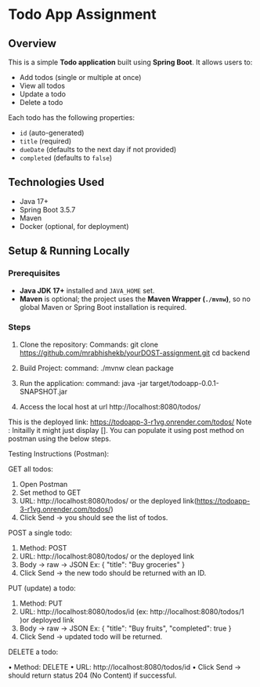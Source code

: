 # Todo App Assignment

## Overview
This is a simple **Todo application** built using **Spring Boot**. It allows users to:

- Add todos (single or multiple at once)  
- View all todos  
- Update a todo  
- Delete a todo  

Each todo has the following properties:

- `id` (auto-generated)  
- `title` (required)  
- `dueDate` (defaults to the next day if not provided)  
- `completed` (defaults to `false`)  

## Technologies Used
- Java 17+  
- Spring Boot 3.5.7  
- Maven  
- Docker (optional, for deployment)  

## Setup & Running Locally

### Prerequisites
- **Java JDK 17+** installed and `JAVA_HOME` set.  
- **Maven** is optional; the project uses the **Maven Wrapper (`./mvnw`)**, so no global Maven or Spring Boot installation is required.  

### Steps
1. Clone the repository:
  Commands:
  git clone https://github.com/mrabhishekb/yourDOST-assignment.git
  cd backend

2. Build Project:
   command:
  ./mvnw clean package

3. Run the application:
   command:
   java -jar target/todoapp-0.0.1-SNAPSHOT.jar

4. Access the local host at url
   http://localhost:8080/todos/

This is the deployed link: https://todoapp-3-r1vg.onrender.com/todos/ 
Note : Initailly it might just display []. You can populate it using post method on postman using the below steps.

Testing Instructions (Postman): 

GET all todos:

  1.	Open Postman
  2.	Set method to GET
  3.	URL: http://localhost:8080/todos/ or the deployed link(https://todoapp-3-r1vg.onrender.com/todos/)
  4.	Click Send → you should see the list of todos.

POST a single todo:

  1.	Method: POST
  2.	URL: http://localhost:8080/todos/ or the deployed link
  3.	Body → raw → JSON
  Ex: {
    "title": "Buy groceries"
  }
  4.	Click Send → the new todo should be returned with an ID.
     
PUT (update) a todo:

  1.	Method: PUT
  2.	URL: http://localhost:8080/todos/id (ex: http://localhost:8080/todos/1 )or deployed link
  3.	Body → raw → JSON
  Ex:
  {
    "title": "Buy fruits",
    "completed": true
  }
  5.	Click Send → updated todo will be returned.
     
DELETE a todo:

  •	Method: DELETE
  •	URL:  http://localhost:8080/todos/id
  •	Click Send → should return status 204 (No Content) if successful.
